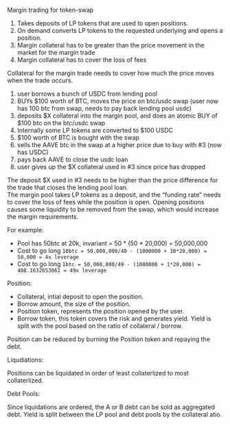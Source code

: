 Margin trading for token-swap

1. Takes deposits of LP tokens that are used to open positions.
2. On demand converts LP tokens to the requested underlying and opens a position.
3. Margin collateral has to be greater than the price movement in the market for the margin trade
4. Margin collateral has to cover the loss of fees

Collateral for the margin trade needs to cover how much the price moves when the trade occurs.

1. user borrows a bunch of USDC from lending pool
2. BUYs $100 worth of BTC, moves the price on btc/usdc swap (user now has 100 btc from swap, needs to pay back lending pool usdc)
3. deposits $X collateral into the margin pool, and does an atomic BUY of $100 btc on the btc/usdc swap
4. Internally some LP tokens are converted to $100 USDC
5. $100 worth of BTC is bought with the swap
6. sells the AAVE btc in the swap at a higher price due to buy with #3 (now has USDC)
7. pays back AAVE to close the usdc loan
8. user gives up the $X collateral used in #3 since price has dropped

The deposit $X used in #3 needs to be higher than the price difference for the trade that closes the lending pool loan.  
The margin pool takes LP tokens as a deposit, and the “funding rate” needs to cover the loss of fees while the position is open.
Opening positions causes some liquidity to be removed from the swap, which would increase the margin requirements.


For example:

* Pool has 50btc at 20k, invariant = 50 * (50 * 20,000) = 50,000,000 
* Cost to go long `10btc = 50,000,000/40 - (1000000 + 10*20,000) = 50,000 = 4x leverage`
* Cost to go long `1btc = 50,000,000/49 - (1000000 + 1*20,000) = 408.1632653061 = 49x leverage`

Position:

* Collateral, intial deposit to open the position.
* Borrow amount, the size of the position.
* Position token, represents the position opened by the user.
* Borrow token, this token covers the risk and generates yield.  Yield is split with the pool based on the ratio of collateral / borrow.

Position can be reduced by burning the Position token and repaying the debt.

Liqudiations:

Positions can be liquidated in order of least collaterlized to most collaterlized.

Debt Pools:

Since liquidations are ordered, the A or B debt can be sold as aggregated debt. Yield is split between the LP pool and debt pools by the collateral atio.
